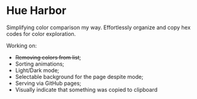 # Hue Harbor
Simplifying color comparison my way. Effortlessly organize and copy hex codes for color exploration. 

Working on:

- ~~Removing colors from list~~;
- Sorting animations;
- Light/Dark mode;
- Selectable background for the page despite mode;
- Serving via GitHub pages;
- Visually indicate that something was copied to clipboard
